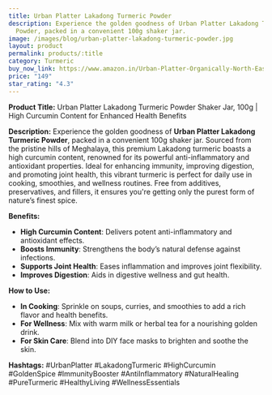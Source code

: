 ```yaml
---
title: Urban Platter Lakadong Turmeric Powder
description: Experience the golden goodness of Urban Platter Lakadong Turmeric
  Powder, packed in a convenient 100g shaker jar.
image: /images/blog/urban-platter-lakadong-turmeric-powder.jpg
layout: product
permalink: products/:title
category: Turmeric
buy_now_link: https://www.amazon.in/Urban-Platter-Organically-North-East-High-Curcumin/dp/B079P1LJG6/ref=sr_1_19?crid=1IBX4K52DVNNJ&tag=ayushmonk-21
price: "149"
star_rating: "4.3"
---
```

**Product Title:** Urban Platter Lakadong Turmeric Powder Shaker Jar, 100g | High Curcumin Content for Enhanced Health Benefits

**Description:**
Experience the golden goodness of **Urban Platter Lakadong Turmeric Powder**, packed in a convenient 100g shaker jar. Sourced from the pristine hills of Meghalaya, this premium Lakadong turmeric boasts a high curcumin content, renowned for its powerful anti-inflammatory and antioxidant properties. Ideal for enhancing immunity, improving digestion, and promoting joint health, this vibrant turmeric is perfect for daily use in cooking, smoothies, and wellness routines. Free from additives, preservatives, and fillers, it ensures you're getting only the purest form of nature’s finest spice.

**Benefits:**
- **High Curcumin Content**: Delivers potent anti-inflammatory and antioxidant effects.
- **Boosts Immunity**: Strengthens the body’s natural defense against infections.
- **Supports Joint Health**: Eases inflammation and improves joint flexibility.
- **Improves Digestion**: Aids in digestive wellness and gut health.

**How to Use:**
- **In Cooking**: Sprinkle on soups, curries, and smoothies to add a rich flavor and health benefits.
- **For Wellness**: Mix with warm milk or herbal tea for a nourishing golden drink.
- **For Skin Care**: Blend into DIY face masks to brighten and soothe the skin.

**Hashtags:**
#UrbanPlatter #LakadongTurmeric #HighCurcumin #GoldenSpice #ImmunityBooster #AntiInflammatory #NaturalHealing #PureTurmeric #HealthyLiving #WellnessEssentials
